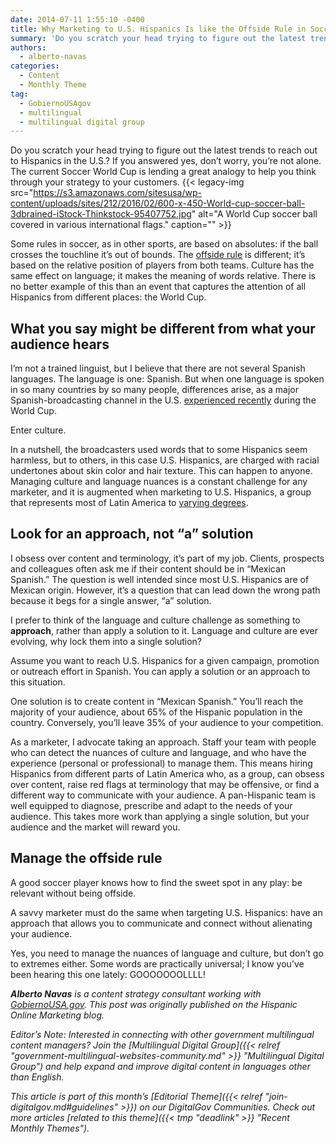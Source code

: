 ```yaml
---
date: 2014-07-11 1:55:10 -0400
title: Why Marketing to U.S. Hispanics Is like the Offside Rule in Soccer
summary: 'Do you scratch your head trying to figure out the latest trends to reach out to Hispanics in the U.S.? If you answered yes, don&#8217;t worry, you&#8217;re not alone. The current Soccer World Cup is lending a great analogy to help you think through your strategy to your customers. Some rules in soccer, as in'
authors:
  - alberto-navas
categories:
  - Content
  - Monthly Theme
tag:
  - GobiernoUSAgov
  - multilingual
  - multilingual digital group
---
```


Do you scratch your head trying to figure out the latest trends to reach out to Hispanics in the U.S.? If you answered yes, don&#8217;t worry, you&#8217;re not alone. The current Soccer World Cup is lending a great analogy to help you think through your strategy to your customers. {{< legacy-img src="https://s3.amazonaws.com/sitesusa/wp-content/uploads/sites/212/2016/02/600-x-450-World-cup-soccer-ball-3dbrained-iStock-Thinkstock-95407752.jpg" alt="A World Cup soccer ball covered in various international flags." caption="" >}} 

Some rules in soccer, as in other sports, are based on absolutes: if the ball crosses the touchline it’s out of bounds. The [offside rule](http://en.wikipedia.org/wiki/Offside_%28association_football%29) is different; it’s based on the relative position of players from both teams. Culture has the same effect on language; it makes the meaning of words relative. There is no better example of this than an event that captures the attention of all Hispanics from different places: the World Cup.

## What you say might be different from what your audience hears

I’m not a trained linguist, but I believe that there are not several Spanish languages. The language is one: Spanish. But when one language is spoken in so many countries by so many people, differences arise, as a major Spanish-broadcasting channel in the U.S. [experienced recently](http://www.pri.org/stories/2014-06-20/univisions-world-cup-spanish-commentary-has-surprised-some-latinos) during the World Cup.

Enter culture.

In a nutshell, the broadcasters used words that to some Hispanics seem harmless, but to others, in this case U.S. Hispanics, are charged with racial undertones about skin color and hair texture. This can happen to anyone. Managing culture and language nuances is a constant challenge for any marketer, and it is augmented when marketing to U.S. Hispanics, a group that represents most of Latin America to [varying degrees](http://www.pewhispanic.org/2013/06/19/diverse-origins-the-nations-14-largest-hispanic-origin-groups/).

## Look for an approach, not “a” solution

I obsess over content and terminology, it’s part of my job. Clients, prospects and colleagues often ask me if their content should be in “Mexican Spanish.” The question is well intended since most U.S. Hispanics are of Mexican origin. However, it’s a question that can lead down the wrong path because it begs for a single answer, “a” solution.

I prefer to think of the language and culture challenge as something to **approach**, rather than apply a solution to it. Language and culture are ever evolving, why lock them into a single solution?

Assume you want to reach U.S. Hispanics for a given campaign, promotion or outreach effort in Spanish. You can apply a solution or an approach to this situation.

One solution is to create content in “Mexican Spanish.” You’ll reach the majority of your audience, about 65% of the Hispanic population in the country. Conversely, you’ll leave 35% of your audience to your competition.

As a marketer, I advocate taking an approach. Staff your team with people who can detect the nuances of culture and language, and who have the experience (personal or professional) to manage them. This means hiring Hispanics from different parts of Latin America who, as a group, can obsess over content, raise red flags at terminology that may be offensive, or find a different way to communicate with your audience. A pan-Hispanic team is well equipped to diagnose, prescribe and adapt to the needs of your audience. This takes more work than applying a single solution, but your audience and the market will reward you.

## Manage the offside rule

A good soccer player knows how to find the sweet spot in any play: be relevant without being offside.

A savvy marketer must do the same when targeting U.S. Hispanics: have an approach that allows you to communicate and connect without alienating your audience.

Yes, you need to manage the nuances of language and culture, but don’t go to extremes either. Some words are practically universal; I know you&#8217;ve been hearing this one lately: GOOOOOOOLLLL!

_**Alberto Navas** is a content strategy consultant working with [GobiernoUSA.gov](http://www.usa.gov/gobiernousa/). This post was originally published on the Hispanic Online Marketing blog._

_Editor&#8217;s Note: Interested in connecting with other government multilingual content managers? Join the [Multilingual Digital Group]({{< relref "government-multilingual-websites-community.md" >}} "Multilingual Digital Group") and help expand and improve digital content in languages other than English._

_This article is part of this month&#8217;s [Editorial Theme]({{< relref "join-digitalgov.md#guidelines" >}}) on our DigitalGov Communities. Check out more articles [related to this theme]({{< tmp "deadlink" >}} "Recent Monthly Themes")._